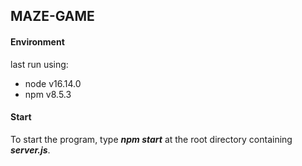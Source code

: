 ## MAZE-GAME

#### Environment

last run using:

-   node v16.14.0
-   npm v8.5.3

#### Start

To start the program, type **_npm start_** at the root directory containing **_server.js_**.
